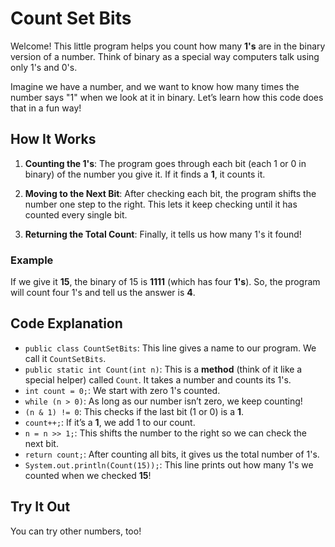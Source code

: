 

# Count Set Bits

Welcome! This little program helps you count how many **1's** are in the binary version of a number. Think of binary as a special way computers talk using only 1's and 0's.

Imagine we have a number, and we want to know how many times the number says "1" when we look at it in binary. Let’s learn how this code does that in a fun way!

## How It Works

1. **Counting the 1's**: The program goes through each bit (each 1 or 0 in binary) of the number you give it. If it finds a **1**, it counts it.
  
2. **Moving to the Next Bit**: After checking each bit, the program shifts the number one step to the right. This lets it keep checking until it has counted every single bit.

3. **Returning the Total Count**: Finally, it tells us how many 1's it found!

### Example

If we give it **15**, the binary of 15 is **1111** (which has four **1's**). So, the program will count four 1's and tell us the answer is **4**.

## Code Explanation

- `public class CountSetBits`: This line gives a name to our program. We call it `CountSetBits`.
- `public static int Count(int n)`: This is a **method** (think of it like a special helper) called `Count`. It takes a number and counts its 1's.
- `int count = 0;`: We start with zero 1's counted.
- `while (n > 0)`: As long as our number isn’t zero, we keep counting!
- `(n & 1) != 0`: This checks if the last bit (1 or 0) is a **1**.
- `count++;`: If it’s a **1**, we add 1 to our count.
- `n = n >> 1;`: This shifts the number to the right so we can check the next bit.
- `return count;`: After counting all bits, it gives us the total number of 1's.
- `System.out.println(Count(15));`: This line prints out how many 1's we counted when we checked **15**!

## Try It Out

You can try other numbers, too!